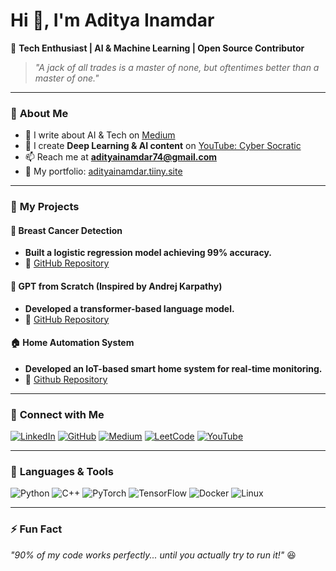 # Hi 👋, I'm Aditya Inamdar

🚀 **Tech Enthusiast | AI & Machine Learning | Open Source Contributor**

> *"A jack of all trades is a master of none, but oftentimes better than a master of one."*

---

### 🔹 **About Me**
- 📝 I write about AI & Tech on [Medium](https://medium.com/@inamdaraditya98)
- 🎥 I create **Deep Learning & AI content** on [YouTube: Cyber Socratic](https://www.youtube.com/@cybersocratic)
- 📫 Reach me at **adityainamdar74@gmail.com**
- 📄 My portfolio: [adityainamdar.tiiny.site](https://adityainamdar.tiiny.site)

---

### 🔹 **My Projects**
#### 🏥 **Breast Cancer Detection**  
- **Built a logistic regression model achieving 99% accuracy.**
- 🔗 [GitHub Repository](https://github.com/AdityaInamdar334/breast-cancer-logistic-regression)

#### 🤖 **GPT from Scratch (Inspired by Andrej Karpathy)**  
- **Developed a transformer-based language model.**
- 🔗 [GitHub Repository](https://github.com/AdityaInamdar334/gpt-from-scratch)

#### 🏠 **Home Automation System**  
- **Developed an IoT-based smart home system for real-time monitoring.**  
- 🔗 [Github Repository](https://github.com/AdityaInamdar334/HOME-AUTOMATION)

---

### 🔹 **Connect with Me**
[![LinkedIn](https://img.shields.io/badge/-LinkedIn-0077B5?style=flat&logo=linkedin&logoColor=white)](https://www.linkedin.com/in/adityainamdar1)
[![GitHub](https://img.shields.io/badge/-GitHub-181717?style=flat&logo=github&logoColor=white)](https://github.com/AdityaInamdar334)
[![Medium](https://img.shields.io/badge/-Medium-000000?style=flat&logo=medium&logoColor=white)](https://medium.com/@inamdaraditya98)
[![LeetCode](https://img.shields.io/badge/-LeetCode-FFA116?style=flat&logo=leetcode&logoColor=white)](https://www.leetcode.com/adityainamdar74)
[![YouTube](https://img.shields.io/badge/-YouTube-FF0000?style=flat&logo=youtube&logoColor=white)](https://www.youtube.com/@cybersocratic)

---

### 🔹 **Languages & Tools**
![Python](https://img.shields.io/badge/-Python-3776AB?style=flat&logo=python&logoColor=white)
![C++](https://img.shields.io/badge/-C++-00599C?style=flat&logo=c%2B%2B&logoColor=white)
![PyTorch](https://img.shields.io/badge/-PyTorch-EE4C2C?style=flat&logo=pytorch&logoColor=white)
![TensorFlow](https://img.shields.io/badge/-TensorFlow-FF6F00?style=flat&logo=tensorflow&logoColor=white)
![Docker](https://img.shields.io/badge/-Docker-2496ED?style=flat&logo=docker&logoColor=white)
![Linux](https://img.shields.io/badge/-Linux-FCC624?style=flat&logo=linux&logoColor=black)

---

### ⚡ **Fun Fact**
*"90% of my code works perfectly... until you actually try to run it!"* 😆
